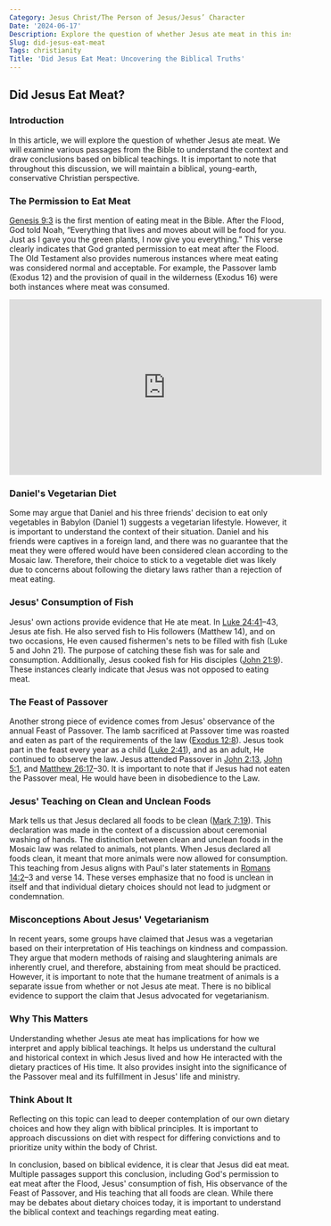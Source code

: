 ```yaml
---
Category: Jesus Christ/The Person of Jesus/Jesus’ Character
Date: '2024-06-17'
Description: Explore the question of whether Jesus ate meat in this insightful article that delves into historical and religious perspectives. Gain insights into this intriguing aspect of Jesus' life.
Slug: did-jesus-eat-meat
Tags: christianity
Title: 'Did Jesus Eat Meat: Uncovering the Biblical Truths'
---
```


## Did Jesus Eat Meat?

### Introduction
In this article, we will explore the question of whether Jesus ate meat. We will examine various passages from the Bible to understand the context and draw conclusions based on biblical teachings. It is important to note that throughout this discussion, we will maintain a biblical, young-earth, conservative Christian perspective.

### The Permission to Eat Meat
[Genesis 9:3](https://www.bibleref.com/Genesis/9/Genesis-9-3.html) is the first mention of eating meat in the Bible. After the Flood, God told Noah, “Everything that lives and moves about will be food for you. Just as I gave you the green plants, I now give you everything.” This verse clearly indicates that God granted permission to eat meat after the Flood. The Old Testament also provides numerous instances where meat eating was considered normal and acceptable. For example, the Passover lamb (Exodus 12) and the provision of quail in the wilderness (Exodus 16) were both instances where meat was consumed.


<iframe width="560" height="315" src="https://www.youtube.com/embed/oicQeehbvJ0" frameborder="0" allow="autoplay; encrypted-media" allowfullscreen></iframe>


### Daniel's Vegetarian Diet
Some may argue that Daniel and his three friends' decision to eat only vegetables in Babylon (Daniel 1) suggests a vegetarian lifestyle. However, it is important to understand the context of their situation. Daniel and his friends were captives in a foreign land, and there was no guarantee that the meat they were offered would have been considered clean according to the Mosaic law. Therefore, their choice to stick to a vegetable diet was likely due to concerns about following the dietary laws rather than a rejection of meat eating.

### Jesus' Consumption of Fish
Jesus' own actions provide evidence that He ate meat. In [Luke 24:41](https://www.bibleref.com/Luke/24/Luke-24-41.html)–43, Jesus ate fish. He also served fish to His followers (Matthew 14), and on two occasions, He even caused fishermen's nets to be filled with fish (Luke 5 and John 21). The purpose of catching these fish was for sale and consumption. Additionally, Jesus cooked fish for His disciples ([John 21:9](https://www.bibleref.com/John/21/John-21-9.html)). These instances clearly indicate that Jesus was not opposed to eating meat.

### The Feast of Passover
Another strong piece of evidence comes from Jesus' observance of the annual Feast of Passover. The lamb sacrificed at Passover time was roasted and eaten as part of the requirements of the law ([Exodus 12:8](https://www.bibleref.com/Exodus/12/Exodus-12-8.html)). Jesus took part in the feast every year as a child ([Luke 2:41](https://www.bibleref.com/Luke/2/Luke-2-41.html)), and as an adult, He continued to observe the law. Jesus attended Passover in [John 2:13](https://www.bibleref.com/John/2/John-2-13.html), [John 5:1](https://www.bibleref.com/John/5/John-5-1.html), and [Matthew 26:17](https://www.bibleref.com/Matthew/26/Matthew-26-17.html)–30. It is important to note that if Jesus had not eaten the Passover meal, He would have been in disobedience to the Law.

### Jesus' Teaching on Clean and Unclean Foods
Mark tells us that Jesus declared all foods to be clean ([Mark 7:19](https://www.bibleref.com/Mark/7/Mark-7-19.html)). This declaration was made in the context of a discussion about ceremonial washing of hands. The distinction between clean and unclean foods in the Mosaic law was related to animals, not plants. When Jesus declared all foods clean, it meant that more animals were now allowed for consumption. This teaching from Jesus aligns with Paul's later statements in [Romans 14:2](https://www.bibleref.com/Romans/14/Romans-14-2.html)–3 and verse 14. These verses emphasize that no food is unclean in itself and that individual dietary choices should not lead to judgment or condemnation.

### Misconceptions About Jesus' Vegetarianism
In recent years, some groups have claimed that Jesus was a vegetarian based on their interpretation of His teachings on kindness and compassion. They argue that modern methods of raising and slaughtering animals are inherently cruel, and therefore, abstaining from meat should be practiced. However, it is important to note that the humane treatment of animals is a separate issue from whether or not Jesus ate meat. There is no biblical evidence to support the claim that Jesus advocated for vegetarianism.

### Why This Matters
Understanding whether Jesus ate meat has implications for how we interpret and apply biblical teachings. It helps us understand the cultural and historical context in which Jesus lived and how He interacted with the dietary practices of His time. It also provides insight into the significance of the Passover meal and its fulfillment in Jesus' life and ministry.

### Think About It
Reflecting on this topic can lead to deeper contemplation of our own dietary choices and how they align with biblical principles. It is important to approach discussions on diet with respect for differing convictions and to prioritize unity within the body of Christ.

In conclusion, based on biblical evidence, it is clear that Jesus did eat meat. Multiple passages support this conclusion, including God's permission to eat meat after the Flood, Jesus' consumption of fish, His observance of the Feast of Passover, and His teaching that all foods are clean. While there may be debates about dietary choices today, it is important to understand the biblical context and teachings regarding meat eating.